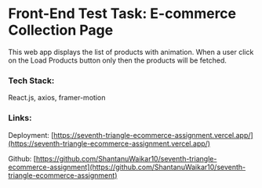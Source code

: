 # Front-End Test Task: E-commerce Collection Page

This web app displays the list of products with animation. When a user click on the Load Products button only then the products will be fetched.

### Tech Stack:

React.js, axios, framer-motion

### Links:

Deployment: [https://seventh-triangle-ecommerce-assignment.vercel.app/](https://seventh-triangle-ecommerce-assignment.vercel.app/)

Github: [https://github.com/ShantanuWaikar10/seventh-triangle-ecommerce-assignment](https://github.com/ShantanuWaikar10/seventh-triangle-ecommerce-assignment)
